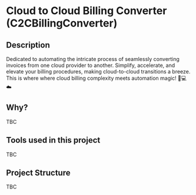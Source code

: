 # Cloud to Cloud Billing Converter (C2CBillingConverter)

## Description

Dedicated to automating the intricate process of seamlessly converting invoices from one cloud provider to another. Simplify, accelerate, and elevate your billing procedures, making cloud-to-cloud transitions a breeze. This is where where cloud billing complexity meets automation magic! 🚀💻☁️

## Why?

TBC

## Tools used in this project

TBC

## Project Structure

TBC